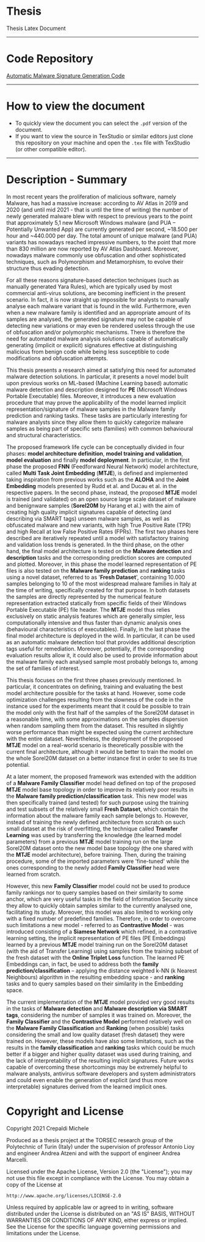 # Thesis
Thesis Latex Document

---

# Code Repository
<a href='https://github.com/cmikke97/Automatic-Malware-Signature-Generation' title='Automatic Malware Signature Generation Code'>Automatic Malware Signature Generation Code</a>

---

# How to view the document
* To quickly view the document you can select the `.pdf` version of the document.
* If you want to view the source in TexStudio or similar editors just clone this repository on your machine and open the `.tex` file with TexStudio (or other compatible editor).

---

# Description - Summary
In most recent years the proliferation of malicious software, namely Malware, has had a massive increase: according to AV Atlas in 2019 and 2020 (and until mid 2021 - that is until the time of writing) the number of newly generated malware blew with respect to previous years to the point that approximately 5,1 new Microsoft Windows malware (and PUA – Potentially Unwanted App) are currently generated per second, ~18.500 per hour and ~440.000 per day. The total amount of unique malware (and PUA) variants has nowadays reached impressive numbers, to the point that more than 830 million are now reported by AV Atlas Dashboard. Moreover, nowadays malware commonly use obfuscation and other sophisticated techniques, such as Polymorphism and Metamorphism, to evolve their structure thus evading detection.

For all these reasons signature-based detection techniques (such as manually generated Yara Rules), which are typically used by most commercial anti-virus solutions, are becoming inefficient in the present scenario. In fact, it is now straight up impossible for analysts to manually analyse each malware variant that is found in the wild. Furthermore, even when a new malware family is identified and an appropriate amount of its samples are analysed, the generated signature may not be capable of detecting new variations or may even be rendered useless through the use of obfuscation and/or polymorphic mechanisms. There is therefore the need for automated malware analysis solutions capable of automatically generating (implicit or explicit) signatures effective at distinguishing malicious from benign code while being less susceptible to code modifications and obfuscation attempts.

This thesis presents a research aimed at satisfying this need for automated malware detection solutions. In particular, it presents a novel model built upon previous works on ML-based (Machine Learning based) automatic malware detection and description designed for <b>PE</b> (Microsoft Windows Portable Executable) files. Moreover, it introduces a new evaluation procedure that may prove the applicability of the model learned implicit representation/signature of malware samples in the Malware family prediction and ranking tasks. These tasks are particularly interesting for malware analysts since they allow them to quickly categorize malware samples as being part of specific sets (families) with common behavioural and structural characteristics.

The proposed framework life cycle can be conceptually divided in four phases: <b>model architecture definition</b>, <b>model training and validation</b>, <b>model evaluation</b> and finally <b>model deployment</b>. In particular, in the first phase the proposed <b>FNN</b> (Feedforward Neural Network) model architecture, called <b>Multi Task Joint Embedding</b> (<b>MTJE</b>), is defined and implemented taking inspiration from previous works such as the <b>ALOHA</b> and the <b>Joint Embedding</b> models presented by Rudd et al. and  Ducau et al. in the respective papers. In the second phase, instead, the proposed <b>MTJE</b> model is trained (and validated) on an open source large scale dataset of malware and benignware samples (<b>Sorel20M</b> by Harang et al.) with the aim of creating high quality implicit signatures capable of detecting (and describing via SMART tags) unseen malware samples, as well as obfuscated malware and new variants, with high True Positive Rate (TPR) and high Recall at low False Positive Rates (FPRs). The first two phases here described are iteratively repeated until a model with satisfactory training and validation loss trends is generated. In the third phase, on the other hand, the final model architecture is tested on the <b>Malware detection</b> and <b>description</b> tasks and the corresponding prediction scores are computed and plotted. Moreover, in this phase the model learned representation of PE files is also tested on the <b>Malware family prediction</b> and <b>ranking</b> tasks using a novel dataset, referred to as '<b>Fresh Dataset</b>', containing 10.000 samples belonging to 10 of the most widespread malware families in Italy at the time of writing, specifically created for that purpose. In both datasets the samples are directly represented by the numerical feature representation extracted statically from specific fields of their Windows Portable Executable (PE) file header. The <b>MTJE</b> model thus relies exclusively on static analysis features which are generally simpler, less computationally intensive and thus faster than dynamic analysis ones (behavioural characteristics of executables). Finally, in the last phase the final model architecture is deployed in the wild. In particular, it can be used as an automatic malware detection tool that provides additional description tags useful for remediation. Moreover, potentially, if the corresponding evaluation results allow it, it could also be used to provide information about the malware family each analysed sample most probably belongs to, among the set of families of interest.

This thesis focuses on the first three phases previously mentioned. In particular, it concentrates on defining, training and evaluating the best model architecture possible for the tasks at hand. However, some code optimization challenges resulting from the slowness of the code in the instance used for the experiments meant that it could be possible to train the model only with the first half of the samples of the Sorel20M dataset in a reasonable time, with some approximations on the samples dispersion when random sampling them from the dataset. This resulted in slightly worse performance than might be expected using the current architecture with the entire dataset. Nevertheless, the deployment of the proposed <b>MTJE</b> model on a real-world scenario is theoretically possible with the current final architecture, although it would be better to train the model on the whole Sorel20M dataset on a better instance first in order to see its true potential.

At a later moment, the proposed framework was extended with the addition of a <b>Malware Family Classifier</b> model head defined on top of the proposed <b>MTJE</b> model base topology in order to improve its relatively poor results in the <b>Malware family prediction/classification</b> task. This new model was then specifically trained (and tested) for such purpose using the training and test subsets of the relatively small <b>Fresh Dataset</b>, which contain the information about the malware family each sample belongs to. However, instead of training the newly defined architecture from scratch on such small dataset at the risk of overfitting, the technique called <b>Transfer Learning</b> was used by transferring the knowledge (the learned model parameters) from a previous <b>MTJE</b> model training run on the large Sorel20M dataset onto the new model base topology (the one shared with the <b>MTJE</b> model architecture), before training. Then, during the training procedure, some of the imported parameters were 'fine-tuned' while the ones corresponding to the newly added <b>Family Classifier</b> head were learned from scratch.

However, this new <b>Family Classifier</b> model could not be used to produce family rankings nor to query samples based on their similarity to some anchor, which are very useful tasks in the field of Information Security since they allow to quickly obtain samples similar to the currently analysed one, facilitating its study. Moreover, this model was also limited to working only with a fixed number of predefined families. Therefore, in order to overcome such limitations a new model - referred to as <b>Contrastive Model</b> - was introduced consisting of a <b>Siamese Network</b> which refined, in a contrastive learning setting, the implicit representation of PE files (PE Embeddings) learned by a previous <b>MTJE</b> model training run on the Sorel20M dataset (with the aid of Transfer Learning) using samples from the training subset of the fresh dataset with the <b>Online Triplet Loss</b> function. The learned PE Embeddings can, in fact, be used to address both the <b>family prediction/classification</b> – applying the distance weighted k-NN (k Nearest Neighbours) algorithm in the resulting embedding space - and <b>ranking</b> tasks and to query samples based on their similarity in the Embedding space.

The current implementation of the <b>MTJE</b> model provided very good results in the tasks of <b>Malware detection</b> and <b>Malware description via SMART tags</b>, considering the number of samples it was trained on. Moreover, the <b>Family Classifier</b> and the <b>Contrastive Model</b> performed relatively well on the <b>Malware Family Classification</b> and <b>Ranking</b> (when possible) tasks considering the small and low quality dataset (fresh dataset) they were trained on. However, these models have also some limitations, such as the results in the <b>family classification</b> and <b>ranking</b> tasks which could be much better if a bigger and higher quality dataset was used during training, and the lack of interpretability of the resulting implicit signatures. Future works capable of overcoming these shortcomings may be extremely helpful to malware analysts, antivirus software developers and system administrators and could even enable the generation of explicit (and thus more interpretable) signatures derived from the learned implicit ones.

# Copyright and License

Copyright 2021 Crepaldi Michele

Produced as a thesis project at the TORSEC research group of the Polytechnic of Turin (Italy) under the supervision of professor Antonio Lioy and engineer Andrea Atzeni and with the support of engineer Andrea Marcelli.


Licensed under the Apache License, Version 2.0 (the "License"); you may not use this file except in compliance with the License. You may obtain a copy of the License at

    http://www.apache.org/licenses/LICENSE-2.0

Unless required by applicable law or agreed to in writing, software distributed under the License is distributed on an "AS IS" BASIS, WITHOUT WARRANTIES OR CONDITIONS OF ANY KIND, either express or implied. See the License for the specific language governing permissions and limitations under the License.
